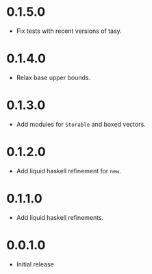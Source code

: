 # 0.1.5.0

* Fix tests with recent versions of tasy.

# 0.1.4.0

* Relax base upper bounds.

# 0.1.3.0

* Add modules for `Storable` and boxed vectors.

# 0.1.2.0

* Add liquid haskell refinement for `new`.

# 0.1.1.0

* Add liquid haskell refinements.

# 0.0.1.0

* Initial release
